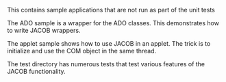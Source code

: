 This contains sample applications that are not run as part of the unit tests

The ADO sample is a wrapper for the ADO classes. This demonstrates how
to write JACOB wrappers.

The applet sample shows how to use JACOB in an applet. The trick is to
initialize and use the COM object in the same thread.

The test directory has numerous tests that test various features
of the JACOB functionality.
